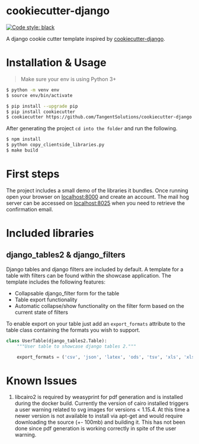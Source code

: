 # cookiecutter-django

[![Code style: black](https://img.shields.io/badge/code%20style-black-000000.svg)](https://github.com/ambv/black)


A django cookie cutter template inspired by [cookiecutter-django](https://github.com/pydanny/cookiecutter-django).

# Installation & Usage

> Make sure your env is using Python 3+

```bash
$ python -m venv env
$ source env/bin/activate

$ pip install --upgrade pip
$ pip install cookiecutter
$ cookiecutter https://github.com/TangentSolutions/cookiecutter-django
```

After generating the project `cd into the folder` and run the following.

```bash
$ npm install
$ python copy_clientside_libraries.py
$ make build
```

# First steps

The project includes a small demo of the libraries it bundles. Once running open your browser on [localhost:8000](http://localhost:8000) and create an account. The mail hog server can be accessed on [localhost:8025](http://localhost:8025/) when you need to retrieve the confirmation email.

# Included libraries

## django_tables2 & django_filters

Django tables and django filters are included by default. A template for a table with filters can be found
within the showcase application. The template includes the following features:

- Collapsable django_filter form for the table
- Table export functionality
- Automatic collapse/show functionality on the filter form based on the current state of filters

To enable export on your table just add an `export_formats` attribute to the table class containing the formats you wish to support. 

```python
class UserTable(django_tables2.Table):
    """User table to showcase django tables 2."""

    export_formats = ('csv', 'json', 'latex', 'ods', 'tsv', 'xls', 'xlsx', 'yml')
```

# Known Issues

1. libcairo2 is required by weasyprint for pdf generation and is installed during the docker build. Currently the version of cairo installed triggers a user warning
related to svg images for versions < 1.15.4. At this time a newer version is not available to install via apt-get and would require downloading the source (+- 100mb) and building it. This has not been done since pdf generation is working correctly in spite of the user warning.
